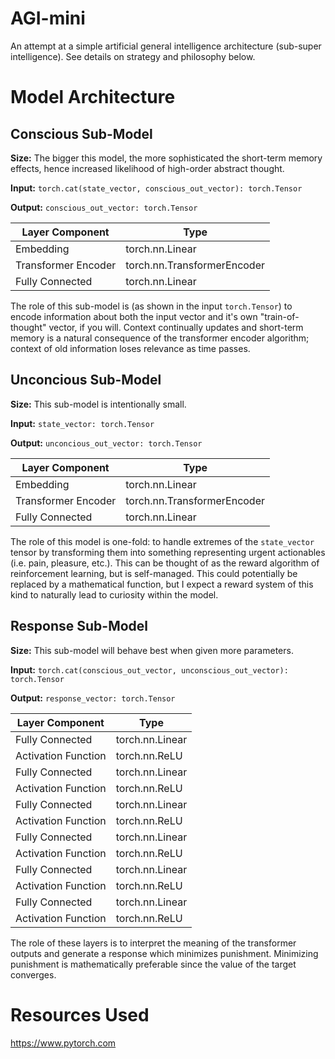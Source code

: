 # AGI-mini
An attempt at a simple artificial general intelligence architecture (sub-super intelligence). See details on strategy and philosophy below.

# Model Architecture
## Conscious Sub-Model

**Size:** The bigger this model, the more sophisticated the short-term memory effects, hence increased likelihood of high-order abstract thought.

**Input:** `torch.cat(state_vector, conscious_out_vector): torch.Tensor`

**Output:** `conscious_out_vector: torch.Tensor`

|   Layer Component   |              Type                |
|---------------------|----------------------------------|
|      Embedding      |         torch.nn.Linear          |
| Transformer Encoder |    torch.nn.TransformerEncoder   |
|   Fully Connected   |         torch.nn.Linear          |

The role of this sub-model is (as shown in the input `torch.Tensor`) to encode information about both the input vector and it's own "train-of-thought" vector, if you will. Context continually updates and short-term memory is a natural consequence of the transformer encoder algorithm; context of old information loses relevance as time passes.

## Unconcious Sub-Model

**Size:** This sub-model is intentionally small.

**Input:** `state_vector: torch.Tensor`

**Output:** `unconcious_out_vector: torch.Tensor`

|   Layer Component   |              Type                |
|---------------------|----------------------------------|
|      Embedding      |         torch.nn.Linear          |
| Transformer Encoder |    torch.nn.TransformerEncoder   |
|   Fully Connected   |         torch.nn.Linear          |

The role of this model is one-fold: to handle extremes of the `state_vector` tensor by transforming them into something representing urgent actionables (i.e. pain, pleasure, etc.). This can be thought of as the reward algorithm of reinforcement learning, but is self-managed. This could potentially be replaced by a mathematical function, but I expect a reward system of this kind to naturally lead to curiosity within the model.

## Response Sub-Model

**Size:** This sub-model will behave best when given more parameters.

**Input:** `torch.cat(conscious_out_vector, unconscious_out_vector): torch.Tensor`

**Output:** `response_vector: torch.Tensor`

|   Layer Component   |              Type                |
|---------------------|----------------------------------|
|   Fully Connected   |         torch.nn.Linear          |
| Activation Function |          torch.nn.ReLU           |
|   Fully Connected   |         torch.nn.Linear          |
| Activation Function |          torch.nn.ReLU           |
|   Fully Connected   |         torch.nn.Linear          |
| Activation Function |          torch.nn.ReLU           |
|   Fully Connected   |         torch.nn.Linear          |
| Activation Function |          torch.nn.ReLU           |
|   Fully Connected   |         torch.nn.Linear          |
| Activation Function |          torch.nn.ReLU           |
|   Fully Connected   |         torch.nn.Linear          |
| Activation Function |          torch.nn.ReLU           |

The role of these layers is to interpret the meaning of the transformer outputs and generate a response which minimizes punishment. Minimizing punishment is mathematically preferable since the value of the target converges.

# Resources Used
https://www.pytorch.com